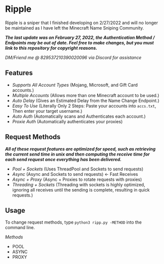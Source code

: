# Ripple
Ripple is a sniper that I finished developing on 2/27/2022 and will no longer be maintained as I have left the Minecraft Name Sniping Community. 

***The last update was on February 27, 2022, the Authentication Method / Endpoints may be out of date.
Feel free to make changes, but you must link to this repository for copyright reasons.***

*DM/Friend me @ 829537210390020096 via Discord for assistance*

## **Features**
- *Supports All Account Types* (Mojang, Microsoft, and Gift Card accounts.)
- *Multiple Accounts* (Allows more than one Minecraft account to be used.)
- *Auto Delay* (Gives an Estimated Delay from the Name Change Endpoint.)
- *Easy To Use* (Literally Only 2 Steps: Paste your accounts into `accs.txt`, Then enter your target username.)
- *Auto Auth* (Automatically scans and Authenticates each account.)
- *Proxie Auth* (Automatically authenticates your proxies)

## **Request Methods**
***All of these request features are optimized for speed, such as retrieving the current send time in unix and then computing the receive time for each send request once everything has been delivered.***
- *Pool + Sockets* (Uses ThreadPool and Sockets to send requests)
- *Async* (Async and Sockets to send requests) <- Fast Receives
- *Async + Proxy* (Async + Proxies to rotate requests with proxies)
- *Threading + Sockets* (Threading with sockets is highly optimized, ignoring all receives until the sending is complete, resulting in quick requests.)

## **Usage**
To change request methods, type `python3 ripp.py -METHOD` into the command line.

*Methods*
- POOL
- ASYNC
- PROXY
